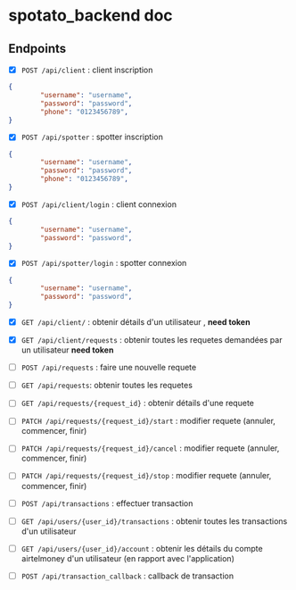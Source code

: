 # spotato_backend doc

## Endpoints

- [x] `POST /api/client` : client inscription
```json
{
        "username": "username",
        "password": "password",
        "phone": "0123456789",
}
```
- [x] `POST /api/spotter` : spotter inscription
```json
{
        "username": "username",
        "password": "password",
        "phone": "0123456789",
}
```
- [x] `POST /api/client/login` : client connexion
```json
{
        "username": "username",
        "password": "password",
}
```
- [x] `POST /api/spotter/login` : spotter connexion
```json
{
        "username": "username",
        "password": "password",
}
```

- [x] `GET /api/client/` : obtenir détails d'un utilisateur , **need token**
 
- [x] `GET /api/client/requests` : obtenir toutes les requetes demandées par un utilisateur **need token**


- [ ] `POST /api/requests` : faire une nouvelle requete
- [ ] `GET /api/requests`: obtenir toutes les requetes

- [ ] `GET /api/requests/{request_id}` : obtenir détails d'une requete

- [ ] `PATCH /api/requests/{request_id}/start` : modifier requete (annuler, commencer, finir)

- [ ] `PATCH /api/requests/{request_id}/cancel` : modifier requete (annuler, commencer, finir)

- [ ] `PATCH /api/requests/{request_id}/stop` : modifier requete (annuler, commencer, finir)


- [ ] `POST /api/transactions` : effectuer transaction

- [ ] `GET /api/users/{user_id}/transactions` : obtenir toutes les transactions d'un utilisateur

- [ ] `GET /api/users/{user_id}/account` : obtenir les détails du compte airtelmoney d'un utilisateur (en rapport avec l'application)

- [ ] `POST /api/transaction_callback` : callback de transaction
